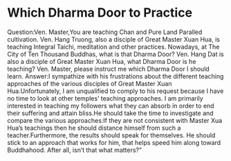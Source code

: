 # Which Dharma Door to Practice

Question:Ven. Master,You are teaching Chan and Pure Land Paralled cultivation. Ven. Hang Truong, also a disciple of Great Master Xuan Hua, is teaching Integral Taichi, meditation and other practices. ​​​Nowadays, at The City of Ten Thousand Buddhas, what is that Dharma Door? Ven. Hang Dat is also a disciple of Great Master Xuan Hua, what Dharma Door is he teaching? ​Ven. Master, please instruct me which Dharma Door I should learn.      Answer:I sympathize with his frustrations about the different teaching approaches of the various disciples of Great Master Xuan Hua.Unfortunately, I am unqualified to comply to his request because I have no time to look at other temples’ teaching approaches. I am primarily interested in teaching my followers what they can absorb in order to end their suffering and attain bliss.​He should take the time to investigate and compare the various approaches:If they are not consistent with Master Xua Hua’s teachings then he should distance himself from such a teacher.Furthermore, the results should speak for themselves. He should stick to an approach that works for him, that helps speed him along toward Buddhahood. After all, isn’t that what matters?”